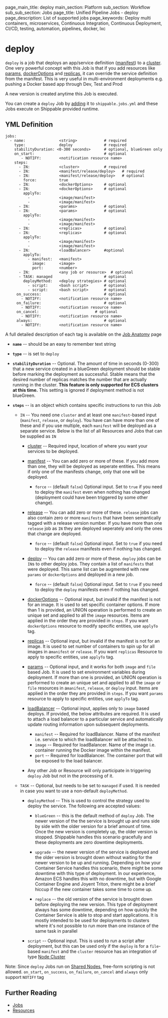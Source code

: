 page_main_title: deploy
main_section: Platform
sub_section: Workflow
sub_sub_section: Jobs
page_title: Unified Pipeline Jobs - deploy
page_description: List of supported jobs
page_keywords: Deploy multi containers, microservices, Continuous Integration, Continuous Deployment, CI/CD, testing, automation, pipelines, docker, lxc

# deploy
`deploy` is a job that deploys an app/service definition ([manifest](/platform/workflow/job/manifest)) to a [cluster](/platform/workflow/resource/cluster). One very powerful concept with this Job is that if you add resources like [params](/platform/workflow/resource/params), [dockerOptions](/platform/workflow/resource/dockeroptions) and [replicas](/platform/workflow/resource/replicas), it can override the service definition from the manifest. This is very useful in multi-environment deployments e.g. pushing a Docker based app through Dev, Test and Prod

A new version is created anytime this Job is executed.

You can create a `deploy` Job by [adding](/platform/tutorial/workflow/howto-crud-job#adding) it to `shippable.jobs.yml` and these Jobs execute on Shippable provided runtime.

## YML Definition

```
jobs:
  - name: 				<string>			# required
    type: 				deploy				# required
    stabilityDuration: <0-300 seconds>      # optional, blueGreen only
    on_start:								# optional
	   - NOTIFY: 		<notification resource name>
    steps:
      - IN: 			<cluster>			# required
      - IN: 			<manifest/release/deploy> 	# required
      - IN: 			<manifest/release/deploy> 	# optional
        force: 			true
      - IN: 			<dockerOptions> 	# optional
      - IN: 			<dockerOptions> 	# optional
        applyTo:
          - 			<image/manifest>
          - 			<image/manifest>
      - IN: 			<params> 			# optional
      - IN: 			<params> 			# optional
        applyTo:
          - 			<image/manifest>
          - 			<image/manifest>
      - IN: 			<replicas> 			# optional
      - IN: 			<replicas> 			# optional
        applyTo:
          - 			<image/manifest>
          - 			<image/manifest>
      - IN: 			<loadBalancer>		#optional
        applyTo:
          - manifest: 	<manifest>  		
            image: 		<image>              
            port: 		<number>              
      - IN: 			<any job or resource>  # optional
      - TASK: managed                       # optional
        deployMethod:	<deploy strategies> # optional
          - script: 	<bash script>		# optional
          - script: 	<bash script>		# optional
	 on_success:							# optional
	   - NOTIFY: 		<notification resource name>
	 on_failure:							# optional
	   - NOTIFY: 		<notification resource name>
	 on_cancel:							# optional
	   - NOTIFY: 		<notification resource name>
	 always:								# optional
	   - NOTIFY:		<notification resource name>
```
A full detailed description of each tag is available on the [Job Anatomy](/platform/tutorial/workflow/shippable-jobs-yml) page

* **`name`** -- should be an easy to remember text string

* **`type`** -- is set to `deploy`
* **`stabilityDuration`** -- Optional. The amount of time in seconds (0-300) that a new service created in a blueGreen deployment should be stable before marking the deployment as successful.  Stable means that the desired number of replicas matches the number that are actually running in the cluster. **This feature is only supported for ECS clusters at this time.** This setting is ignored if deployment method is not blueGreen.

* **`steps`** -- is an object which contains specific instructions to run this Job
    * `IN` -- You need one `cluster` and at least one `manifest`-based input (`manifest`, `release`, or `deploy`). You have can have more than one of these and if you use multiple, each `manifest` will be deployed as a separate service. Below is the list of all Resources and Jobs that can be supplied as `IN`
        * [cluster](/platform/workflow/resource/cluster) -- Required input, location of where you want your services to be deployed.

        * [manifest](/platform/workflow/job/manifest) -- You can add zero or more of these. If you add more than one, they will be deployed as seperate entities. This means if only one of the manifests change, only that one will be deployed.
            * `force` -- (default `false`) Optional input. Set to `true` if you need to deploy the `manifest` even when nothing has changed (deployment could have been triggered by some other change).

        * [release](/platform/workflow/job/release) -- You can add zero or more of these. `release` jobs can also contain zero or more `manifests` that have been semantically tagged with a release version number. If you have more than one `release` job as `IN` they are deployed seperately and only the ones that change are deployed.
            * `force` -- (default `false`) Optional input. Set to `true` if you need to deploy the `release` manifests even if nothing has changed.

        * [deploy](/platform/workflow/job/deploy) -- You can add zero or more of these. `deploy` jobs can be `IN`s to other deploy jobs.  They contain a list of `manifests` that were deployed.  This same list can be augmented with new `params` or `dockerOptions` and deployed in a new job.
            * `force` -- (default `false`) Optional input. Set to `true` if you need to deploy the `deploy` manifests even if nothing has changed.

        * [dockerOptions](/platform/workflow/resource/dockeroptions) -- Optional input, but invalid if the manifest is not for an image. It is used to set specific container options. If more than 1 is provided, an UNION operation is performed to create an unique set and applied to all the `image` resources. Items are applied in the order they are provided in `steps`. If you want `dockerOptions` resource to modify specific entities, use `applyTo` tag.

        * [replicas](/platform/workflow/resource/replicas) -- Optional input, but invalid if the manifest is not for an image. It is used to set number of containers to spin up for all images in a`manifest` or `release`. If you want `replicas` Resource to apply to specific entities, use `applyTo` tag.

        * [params](/platform/workflow/resource/params) -- Optional input, and it works for both `image` and `file` based Job. It is used to set environment variables during deployment. If more than one is provided, an UNION operation is performed to create an unique set and applied to all the `image` or `file` resources in a`manifest`, `release`, or `deploy` input. Items are applied in the order they are provided in `steps`. If you want `params` resource to apply to specific entities, use `applyTo` tag.

        * [loadBalancer](/platform/workflow/resource/loadbalancer) -- Optional input,  applies only to `image` based deploys. If provided, the below attributes are required. It is used to attach a load balancer to a particular service and automatically update routing information upon subsequent deployments.
            * `manifest` -- Required for loadBalancer. Name of the manifest i.e. service to which the loadBalancer will be attached to.
            * `image` -- Required for loadBalancer. Name of the image i.e. container running the Docker image within the manifest.
            * `port` -- Required for loadBalancer. The container port that will be exposed to the load balancer.

        * Any other Job or Resource will only participate in triggering `deploy` Job but not in the processing of it.

    * `TASK` -- Optional, but needs to be set to `managed` if used. It is needed in case you want to use a non-default `deployMethod`.
        * `deployMethod` -- This is used to control the strategy used to deploy the service. The following are accepted values:
            * `blueGreen` -- this is the default method of `deploy` Job. The newer version of the the service is brought up and runs side by side with the older version for a brief amount of time. Once the new version is completely up, the older version is stopped. Shippable handles this scenario gracefully and these deployments are zero downtime deployments.

            * `upgrade` -- the newer version of the service is deployed and the older version is brought down without waiting for the newer version to be up and running. Depending on how your Container Service handles this scenario, there might be some downtime with this type of deployment. In our experience, Amazon ECS handles this with no downtime, but with Google Container Engine and Joyent Triton, there might be a brief hiccup if the new container takes some time to come up.

            * `replace` -- the old version of the service is brought down before deploying the new version. This type of deployment always has some downtime, depending on how quickly the Container Service is able to stop and start applications. It is mostly intended to be used for deployments to clusters where it's not possible to run more than one instance of the same task in parallel

        * `script` -- Optional input. This is used to run a script after deployment, but this can be used only if the `deploy` is for a `file`-based `manifest` and the `cluster` resource has an integration of type [Node Cluster](/platform/integration/node-cluster/)

Note: Since `deploy` Jobs run on [Shared Nodes](), free-form scripting is not allowed. `on_start`, `on_success`, `on_failure`, `on_cancel` and `always` only support `NOTIFY` tag

## Further Reading
* [Jobs](/platform/workflow/job/overview)
* [Resources](/platform/workflow/resource/overview)
